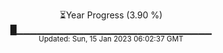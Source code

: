 <p align="center">
⏳Year Progress (3.90 %) <br>
█▁▁▁▁▁▁▁▁▁▁▁▁▁▁▁▁▁▁▁▁▁▁▁▁▁▁▁▁▁ <br>
<sub>Updated: Sun, 15 Jan 2023 06:02:37 GMT</sub>
</p>

